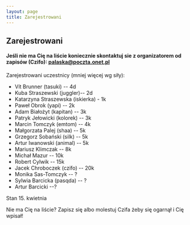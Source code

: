 ```yaml
---
layout: page
title: Zarejestrowani
---
```


## Zarejestrowani

#### Jeśli nie ma Cię na liście koniecznie skontaktuj sie z organizatorem od zapisów (Czifo): palaska@poczta.onet.pl

Zarejestrowani uczestnicy (mniej więcej wg siły):

- Vít Brunner (tasuki) -- 4d
- Kuba Straszewski (juggler)-- 2d
- Katarzyna Straszewska (iskierka) - 1k
- Paweł Obrok (yapi) -- 2k
- Adam Białożyt (kapitan) -- 3k
- Patryk Jełowicki (kolorek) -- 3k
- Marcin Tomczyk (emtom) -- 4k
- Małgorzata Palej (shaa) -- 5k
- Grzegorz Sobański (silk) -- 5k
- Artur Iwanowski (animal) -- 5k
- Mariusz Klimczak -- 8k
- Michał Mazur -- 10k
- Robert Cylwik -- 15k
- Jacek Chroboczek (czifo) -- 20k
- Monika Sas-Tomczyk -- ?
- Sylwia Barcicka (pasqda) -- ?
- Artur Barcicki --?

Stan 15. kwietnia

Nie ma Cię na liście?  Zapisz się albo molestuj Czifa żeby się ogarnął i Cię wpisał!
